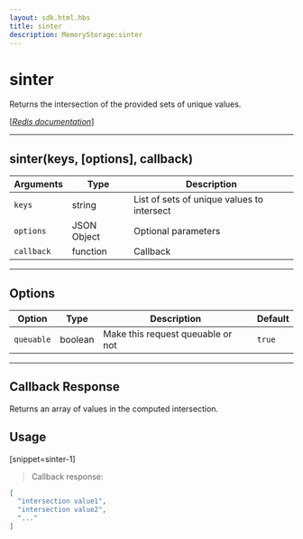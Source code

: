 ```yaml
---
layout: sdk.html.hbs
title: sinter
description: MemoryStorage:sinter
---
```

  

# sinter
Returns the intersection of the provided sets of unique values.

[[_Redis documentation_]](https://redis.io/commands/sinter)

---

## sinter(keys, [options], callback)

| Arguments | Type | Description |
|---------------|---------|----------------------------------------|
| `keys` | string | List of sets of unique values to intersect |
| `options` | JSON Object | Optional parameters |
| `callback` | function | Callback |

---

## Options

| Option | Type | Description | Default |
|---------------|---------|----------------------------------------|---------|
| `queuable` | boolean | Make this request queuable or not  | `true` |
---

## Callback Response

Returns an array of values in the computed intersection.

## Usage

[snippet=sinter-1]
> Callback response:

```json
[
  "intersection value1",
  "intersection value2",
  "..."
]
```